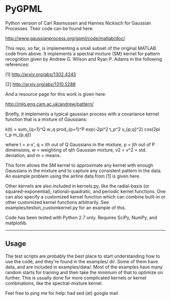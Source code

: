 PyGPML
======

Python version of Carl Rasmussen and Hannes Nickisch for Gaussian Processes. Their code can be found here: 

http://www.gaussianprocess.org/gpml/code/matlab/doc/

This repo, so far, is implementing a small subset of the original MATLAB code from above. It implements a spectral mixture (SM) kernel for pattern recognition given by Andrew G. Wilson and Ryan P. Adams in the following references:

[1] http://arxiv.org/abs/1302.4245

[2] http://arxiv.org/abs/1310.5288

And a resource page for this work is given here:

http://mlg.eng.cam.ac.uk/andrew/pattern/

Briefly, it implements a typical gaussian process with a covariance kernel function that is a mixture of Gaussians:

k(t) = sum_{q=1}^Q w_q prod_{p=1}^P exp(-2pi^2 t_p^2 v_{p,q}^2) cos(2pi t_p m_{p,q})

where t = x-x', q = ith out of Q Gaussians in the mixture, p = jth out of P dimensions, w = weighting of qth Gaussian mixture, v2 = v^2 = std. deviation, and m = means.

This form allows the SM kernel to approximate any kernel with enough Gaussians in the mixture and to capture any consistent pattern in the data. An example problem using the airline data from [1] is given here.

Other kernels are also included in kernels.py, like the radial-basis (or squared-exponential), rational-quadratic, and periodic kernel functions. One can also specify a customized kernel function which can combine built-in or other customized kernel functions arbitrarily. See examples/testsin_customkernel.py for an example of this.

Code has been tested with Python 2.7 only. Requires SciPy, NumPy, and matplotlib.

--------

## Usage

The test scripts are probably the best place to start understanding how to use the code, and they're found in the examples/ dir. Some of them have data, and are included in examples/data/. Most of the examples have many random starts for training and then take the minimum of that to optimize on further. This is usually done for more complicated kernels or kernel combinations, like the spectral-mixture kernel.

Feel free to ping me for help: had sed (at) google mail